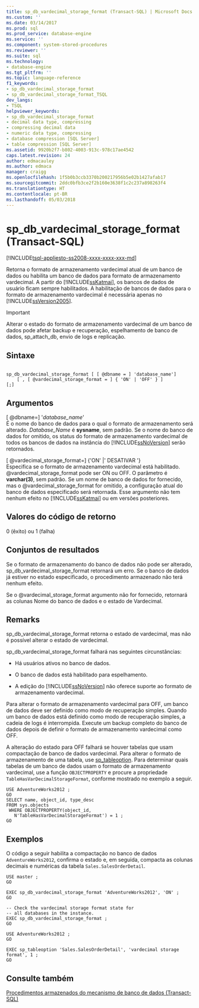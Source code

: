 ```yaml
---
title: sp_db_vardecimal_storage_format (Transact-SQL) | Microsoft Docs
ms.custom: ''
ms.date: 03/14/2017
ms.prod: sql
ms.prod_service: database-engine
ms.service: ''
ms.component: system-stored-procedures
ms.reviewer: ''
ms.suite: sql
ms.technology:
- database-engine
ms.tgt_pltfrm: ''
ms.topic: language-reference
f1_keywords:
- sp_db_vardecimal_storage_format
- sp_db_vardecimal_storage_format_TSQL
dev_langs:
- TSQL
helpviewer_keywords:
- sp_db_vardecimal_storage_format
- decimal data type, compressing
- compressing decimal data
- numeric data type, compressing
- database compression [SQL Server]
- table compression [SQL Server]
ms.assetid: 9920b2f7-b802-4003-913c-978c17ae4542
caps.latest.revision: 24
author: edmacauley
ms.author: edmaca
manager: craigg
ms.openlocfilehash: 1f5b0b3ccb3370b200217956b5e02b1427afab17
ms.sourcegitcommit: 2ddc0bfb3ce2f2b160e3638f1c2c237a898263f4
ms.translationtype: HT
ms.contentlocale: pt-BR
ms.lasthandoff: 05/03/2018
---
```

# <a name="spdbvardecimalstorageformat-transact-sql"></a>sp_db_vardecimal_storage_format (Transact-SQL)
[!INCLUDE[tsql-appliesto-ss2008-xxxx-xxxx-xxx-md](../../includes/tsql-appliesto-ss2008-xxxx-xxxx-xxx-md.md)]

  Retorna o formato de armazenamento vardecimal atual de um banco de dados ou habilita um banco de dados para formato de armazenamento vardecimal.  A partir do [!INCLUDE[ssKatmai](../../includes/sskatmai-md.md)], os bancos de dados de usuário ficam sempre habilitados. A habilitação de bancos de dados para o formato de armazenamento vardecimal é necessária apenas no [!INCLUDE[ssVersion2005](../../includes/ssversion2005-md.md)].  
  
> [!IMPORTANT]  
>  Alterar o estado do formato de armazenamento vardecimal de um banco de dados pode afetar backup e recuperação, espelhamento de banco de dados, sp_attach_db, envio de logs e replicação.  
  
## <a name="syntax"></a>Sintaxe  
  
```  
  
sp_db_vardecimal_storage_format [ [ @dbname = ] 'database_name']   
    [ , [ @vardecimal_storage_format = ] { 'ON' | 'OFF' } ]   
[;]  
```  
  
## <a name="arguments"></a>Argumentos  
 [ @dbname=] '*database_name*'  
 É o nome do banco de dados para o qual o formato de armazenamento será alterado. *Database_Name* é **sysname**, sem padrão. Se o nome do banco de dados for omitido, os status do formato de armazenamento vardecimal de todos os bancos de dados na instância do [!INCLUDE[ssNoVersion](../../includes/ssnoversion-md.md)] serão retornados.  
  
 [ @vardecimal_storage_format=] {'ON' |' DESATIVAR '}  
 Especifica se o formato de armazenamento vardecimal está habilitado. @vardecimal_storage_format pode ser ON ou OFF. O parâmetro é **varchar(3)**, sem padrão. Se um nome de banco de dados for fornecido, mas o @vardecimal_storage_format for omitido, a configuração atual do banco de dados especificado será retornada. Esse argumento não tem nenhum efeito no [!INCLUDE[ssKatmai](../../includes/sskatmai-md.md)] ou em versões posteriores.  
  
## <a name="return-code-values"></a>Valores do código de retorno  
 0 (êxito) ou 1 (falha)  
  
## <a name="result-sets"></a>Conjuntos de resultados  
 Se o formato de armazenamento do banco de dados não pode ser alterado, sp_db_vardecimal_storage_format retornará um erro. Se o banco de dados já estiver no estado especificado, o procedimento armazenado não terá nenhum efeito.  
  
 Se o @vardecimal_storage_format argumento não for fornecido, retornará as colunas Nome do banco de dados e o estado de Vardecimal.  
  
## <a name="remarks"></a>Remarks  
 sp_db_vardecimal_storage_format retorna o estado de vardecimal, mas não é possível alterar o estado de vardecimal.  
  
 sp_db_vardecimal_storage_format falhará nas seguintes circunstâncias:  
  
-   Há usuários ativos no banco de dados.  
  
-   O banco de dados está habilitado para espelhamento.  
  
-   A edição do [!INCLUDE[ssNoVersion](../../includes/ssnoversion-md.md)] não oferece suporte ao formato de armazenamento vardecimal.  
  
 Para alterar o formato de armazenamento vardecimal para OFF, um banco de dados deve ser definido como modo de recuperação simples. Quando um banco de dados está definido como modo de recuperação simples, a cadeia de logs é interrompida. Execute um backup completo do banco de dados depois de definir o formato de armazenamento vardecimal como OFF.  
  
 A alteração do estado para OFF falhará se houver tabelas que usam compactação de banco de dados vardecimal. Para alterar o formato de armazenamento de uma tabela, use [sp_tableoption](../../relational-databases/system-stored-procedures/sp-tableoption-transact-sql.md). Para determinar quais tabelas de um banco de dados usam o formato de armazenamento vardecimal, use a função `OBJECTPROPERTY` e procure a propriedade `TableHasVarDecimalStorageFormat`, conforme mostrado no exemplo a seguir.  
  
```  
USE AdventureWorks2012 ;  
GO  
SELECT name, object_id, type_desc  
FROM sys.objects   
 WHERE OBJECTPROPERTY(object_id,   
   N'TableHasVarDecimalStorageFormat') = 1 ;  
GO  
```  
  
## <a name="examples"></a>Exemplos  
 O código a seguir habilita a compactação no banco de dados `AdventureWorks2012`, confirma o estado e, em seguida, compacta as colunas decimais e numéricas da tabela `Sales.SalesOrderDetail`.  
  
```  
USE master ;  
GO  
  
EXEC sp_db_vardecimal_storage_format 'AdventureWorks2012', 'ON' ;  
GO  
  
-- Check the vardecimal storage format state for  
-- all databases in the instance.  
EXEC sp_db_vardecimal_storage_format ;  
GO  
  
USE AdventureWorks2012 ;  
GO  
  
EXEC sp_tableoption 'Sales.SalesOrderDetail', 'vardecimal storage format', 1 ;  
GO  
```  
  
## <a name="see-also"></a>Consulte também  
 [Procedimentos armazenados do mecanismo de banco de dados &#40;Transact-SQL&#41;](../../relational-databases/system-stored-procedures/database-engine-stored-procedures-transact-sql.md)  
  
  
